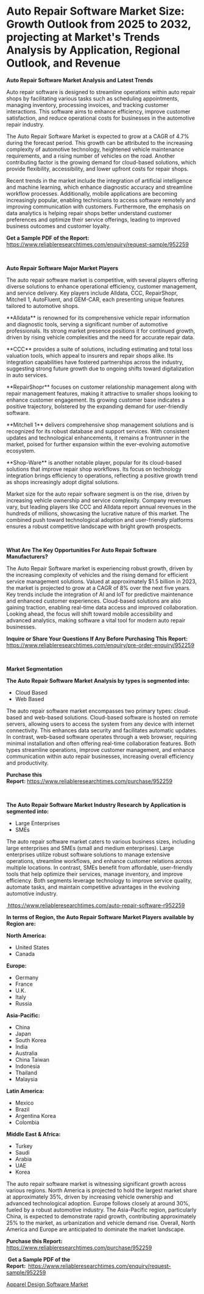 <p><h1>Auto Repair Software Market Size: Growth Outlook from 2025 to 2032, projecting at Market's Trends Analysis by Application, Regional Outlook, and Revenue</h1></p><p><strong>Auto Repair Software Market Analysis and Latest Trends</strong></p>
<p><p>Auto repair software is designed to streamline operations within auto repair shops by facilitating various tasks such as scheduling appointments, managing inventory, processing invoices, and tracking customer interactions. This software aims to enhance efficiency, improve customer satisfaction, and reduce operational costs for businesses in the automotive repair industry.</p><p>The Auto Repair Software Market is expected to grow at a CAGR of 4.7% during the forecast period. This growth can be attributed to the increasing complexity of automotive technology, heightened vehicle maintenance requirements, and a rising number of vehicles on the road. Another contributing factor is the growing demand for cloud-based solutions, which provide flexibility, accessibility, and lower upfront costs for repair shops.</p><p>Recent trends in the market include the integration of artificial intelligence and machine learning, which enhance diagnostic accuracy and streamline workflow processes. Additionally, mobile applications are becoming increasingly popular, enabling technicians to access software remotely and improving communication with customers. Furthermore, the emphasis on data analytics is helping repair shops better understand customer preferences and optimize their service offerings, leading to improved business outcomes and customer loyalty.</p></p>
<p><strong>Get a Sample PDF of the Report:&nbsp;</strong> <a href="https://www.reliableresearchtimes.com/enquiry/request-sample/952259?utm_campaign=2222&utm_medium=2&utm_source=Github&utm_content=ia&utm_term=06032025&utm_id=auto-repair-software">https://www.reliableresearchtimes.com/enquiry/request-sample/952259</a></p>
<p>&nbsp;</p>
<p><strong>Auto Repair Software Major Market Players</strong></p>
<p><p>The auto repair software market is competitive, with several players offering diverse solutions to enhance operational efficiency, customer management, and service delivery. Key players include Alldata, CCC, RepairShopr, Mitchell 1, AutoFluent, and GEM-CAR, each presenting unique features tailored to automotive shops.</p><p>**Alldata** is renowned for its comprehensive vehicle repair information and diagnostic tools, serving a significant number of automotive professionals. Its strong market presence positions it for continued growth, driven by rising vehicle complexities and the need for accurate repair data.</p><p>**CCC** provides a suite of solutions, including estimating and total loss valuation tools, which appeal to insurers and repair shops alike. Its integration capabilities have fostered partnerships across the industry, suggesting strong future growth due to ongoing shifts toward digitalization in auto services.</p><p>**RepairShopr** focuses on customer relationship management along with repair management features, making it attractive to smaller shops looking to enhance customer engagement. Its growing customer base indicates a positive trajectory, bolstered by the expanding demand for user-friendly software.</p><p>**Mitchell 1** delivers comprehensive shop management solutions and is recognized for its robust database and support services. With consistent updates and technological enhancements, it remains a frontrunner in the market, poised for further expansion within the ever-evolving automotive ecosystem.</p><p>**Shop-Ware** is another notable player, popular for its cloud-based solutions that improve repair shop workflows. Its focus on technology integration brings efficiency to operations, reflecting a positive growth trend as shops increasingly adopt digital solutions.</p><p>Market size for the auto repair software segment is on the rise, driven by increasing vehicle ownership and service complexity. Company revenues vary, but leading players like CCC and Alldata report annual revenues in the hundreds of millions, showcasing the lucrative nature of this market. The combined push toward technological adoption and user-friendly platforms ensures a robust competitive landscape with bright growth prospects.</p></p>
<p>&nbsp;</p>
<p><strong>What Are The Key Opportunities For Auto Repair Software Manufacturers?</strong></p>
<p><p>The Auto Repair Software market is experiencing robust growth, driven by the increasing complexity of vehicles and the rising demand for efficient service management solutions. Valued at approximately $1.5 billion in 2023, the market is projected to grow at a CAGR of 8% over the next five years. Key trends include the integration of AI and IoT for predictive maintenance and enhanced customer experiences. Cloud-based solutions are also gaining traction, enabling real-time data access and improved collaboration. Looking ahead, the focus will shift toward mobile accessibility and advanced analytics, making software a vital tool for modern auto repair businesses.</p></p>
<p><strong>Inquire or Share Your Questions If Any Before Purchasing This Report:</strong> <a href="https://www.reliableresearchtimes.com/enquiry/pre-order-enquiry/952259?utm_campaign=2222&utm_medium=2&utm_source=Github&utm_content=ia&utm_term=06032025&utm_id=auto-repair-software">https://www.reliableresearchtimes.com/enquiry/pre-order-enquiry/952259</a></p>
<p>&nbsp;</p>
<p><strong>Market Segmentation</strong></p>
<p><strong>The Auto Repair Software Market Analysis by types is segmented into:</strong></p>
<p><ul><li>Cloud Based</li><li>Web Based</li></ul></p>
<p><p>The auto repair software market encompasses two primary types: cloud-based and web-based solutions. Cloud-based software is hosted on remote servers, allowing users to access the system from any device with internet connectivity. This enhances data security and facilitates automatic updates. In contrast, web-based software operates through a web browser, requiring minimal installation and often offering real-time collaboration features. Both types streamline operations, improve customer management, and enhance communication within auto repair businesses, increasing overall efficiency and productivity.</p></p>
<p><strong>Purchase this Report:&nbsp;</strong><a href="https://www.reliableresearchtimes.com/purchase/952259?utm_campaign=2222&utm_medium=2&utm_source=Github&utm_content=ia&utm_term=06032025&utm_id=auto-repair-software">https://www.reliableresearchtimes.com/purchase/952259</a></p>
<p>&nbsp;</p>
<p><strong>The Auto Repair Software Market Industry Research by Application is segmented into:</strong></p>
<p><ul><li>Large Enterprises</li><li>SMEs</li></ul></p>
<p><p>The auto repair software market caters to various business sizes, including large enterprises and SMEs (small and medium enterprises). Large enterprises utilize robust software solutions to manage extensive operations, streamline workflows, and enhance customer relations across multiple locations. In contrast, SMEs benefit from affordable, user-friendly tools that help optimize their services, manage inventory, and improve efficiency. Both segments leverage technology to improve service quality, automate tasks, and maintain competitive advantages in the evolving automotive industry.</p></p>
<p><a href="https://www.reliableresearchtimes.com/auto-repair-software-r952259?utm_campaign=2222&utm_medium=2&utm_source=Github&utm_content=ia&utm_term=06032025&utm_id=auto-repair-software">&nbsp;https://www.reliableresearchtimes.com/auto-repair-software-r952259</a></p>
<p><strong>In terms of Region, the Auto Repair Software Market Players available by Region are:</strong></p>
<p>
    <p> <strong> North America: </strong>
        <ul>
            <li>United States</li>
            <li>Canada</li>
        </ul>
        </p> 
    <p> <strong> Europe: </strong>
        <ul>
            <li>Germany</li>
            <li>France</li>
            <li>U.K.</li>
            <li>Italy</li>
            <li>Russia</li>
        </ul>
        </p> 
    <p> <strong> Asia-Pacific: </strong>
        <ul>
            <li>China</li>
            <li>Japan</li>
            <li>South Korea</li>
            <li>India</li>
            <li>Australia</li>
            <li>China Taiwan</li>
            <li>Indonesia</li>
            <li>Thailand</li>
            <li>Malaysia</li>
        </ul>
        </p> 
    <p> <strong> Latin America: </strong>
        <ul>
            <li>Mexico</li>
            <li>Brazil</li>
            <li>Argentina Korea</li>
            <li>Colombia</li>
        </ul>
        </p> 
    <p> <strong> Middle East & Africa: </strong>
        <ul>
            <li>Turkey</li>
            <li>Saudi</li>
            <li>Arabia</li>
            <li>UAE</li>
            <li>Korea</li>
        </ul>
    </p>
    </p>
<p><p>The auto repair software market is witnessing significant growth across various regions. North America is projected to hold the largest market share at approximately 35%, driven by increasing vehicle ownership and advanced technological adoption. Europe follows closely at around 30%, fueled by a robust automotive industry. The Asia-Pacific region, particularly China, is expected to demonstrate rapid growth, contributing approximately 25% to the market, as urbanization and vehicle demand rise. Overall, North America and Europe are anticipated to dominate the market landscape.</p></p>
<p><strong>Purchase this Report: </strong><a href="https://www.reliableresearchtimes.com/purchase/952259?utm_campaign=2222&utm_medium=2&utm_source=Github&utm_content=ia&utm_term=06032025&utm_id=auto-repair-software">https://www.reliableresearchtimes.com/purchase/952259</a></p>
<p>&nbsp;<strong>Get a Sample PDF of the Report:&nbsp;&nbsp;</strong><a href="https://www.reliableresearchtimes.com/enquiry/request-sample/952259?utm_campaign=2222&utm_medium=2&utm_source=Github&utm_content=ia&utm_term=06032025&utm_id=auto-repair-software">https://www.reliableresearchtimes.com/enquiry/request-sample/952259</a></p>
<p><strong></strong></p>
<p><p><a href="https://github.com/SamiaChowdhury801/Market-Research-Report-List-1/blob/main/apparel-design-software-market.md?utm_campaign=2222&utm_medium=2&utm_source=Github&utm_content=ia&utm_term=06032025&utm_id=auto-repair-software">Apparel Design Software Market</a></p></p>